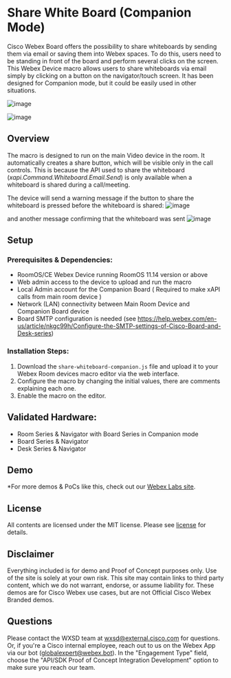 # Share White Board (Companion Mode)
Cisco Webex Board offers the possibility to share whiteboards by sending them via email or saving them into Webex spaces. To do this, users need to be standing in front of the board and perform several clicks on the screen. This Webex Device macro allows users to share whiteboards via email simply by clicking on a button on the navigator/touch screen. It has been designed for Companion mode, but it could be easily used in other situations.

![image](https://github.com/wxsd-sales/share-whiteboard/assets/22101144/20b7fe0f-c1a0-4c4a-95b8-cc03ce569180)

![image](https://github.com/wxsd-sales/share-whiteboard/assets/22101144/633c23d0-3ac4-4c4c-b5fd-066e392613fa)


## Overview
The macro is designed to run on the main Video device in the room. It automatically creates a share button, which will be visible only in the call controls. This is because the API used to share the whiteboard (_xapi.Command.Whiteboard.Email.Send_) is only available when a whiteboard is shared during a call/meeting.

The device will send a warning message if the button to share the whiteboard is pressed before the whiteboard is shared:
![image](https://github.com/wxsd-sales/share-whiteboard/assets/22101144/e17a09d6-e735-40d1-a217-015dff24a272)


and another message confirming that the whiteboard was sent
![image](https://github.com/wxsd-sales/share-whiteboard/assets/22101144/e6b74ba7-5f48-4b5b-bb05-7af4a14ccd59)



## Setup
### Prerequisites & Dependencies:
- RoomOS/CE Webex Device running RoomOS 11.14 version or above
- Web admin access to the device to upload and run the macro
- Local Admin account for the Companion Board ( Required to make xAPI calls from main room device )
- Network (LAN) connectivity between Main Room Device and Companion Board device
- Board SMTP configuration is needed (see https://help.webex.com/en-us/article/nkgc99h/Configure-the-SMTP-settings-of-Cisco-Board-and-Desk-series)
### Installation Steps:
1. Download the `share-whiteboard-companion.js` file and upload it to your Webex Room devices macro editor via the web interface.
2. Configure the macro by changing the initial values, there are comments explaining each one.
3. Enable the macro on the editor.
## Validated Hardware:
- Room Series & Navigator with Board Series in Companion mode
- Board Series & Navigator
- Desk Series & Navigator

## Demo

*For more demos & PoCs like this, check out our [Webex Labs site](https://collabtoolbox.cisco.com/webex-labs).

## License

All contents are licensed under the MIT license. Please see [license](LICENSE) for details.


## Disclaimer

Everything included is for demo and Proof of Concept purposes only. Use of the site is solely at your own risk. This site may contain links to third party content, which we do not warrant, endorse, or assume liability for. These demos are for Cisco Webex use cases, but are not Official Cisco Webex Branded demos.


## Questions

Please contact the WXSD team at [wxsd@external.cisco.com](mailto:wxsd@external.cisco.com?subject=custom-dial-macro) for questions. Or, if you're a Cisco internal employee, reach out to us on the Webex App via our bot (globalexpert@webex.bot). In the "Engagement Type" field, choose the "API/SDK Proof of Concept Integration Development" option to make sure you reach our team. 

